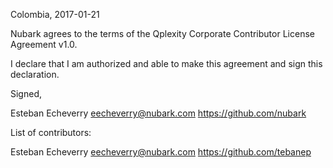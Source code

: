 Colombia, 2017-01-21

Nubark agrees to the terms of the Qplexity Corporate Contributor License
Agreement v1.0.

I declare that I am authorized and able to make this agreement and sign this
declaration.

Signed,

Esteban Echeverry eecheverry@nubark.com https://github.com/nubark

List of contributors:

Esteban Echeverry eecheverry@nubark.com https://github.com/tebanep
